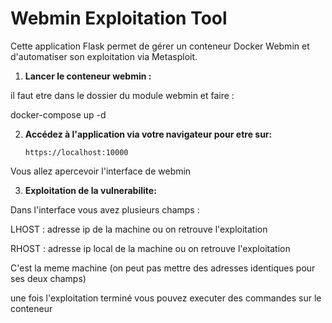 # Webmin Exploitation Tool

Cette application Flask permet de gérer un conteneur Docker Webmin et d'automatiser son exploitation via Metasploit.

1. **Lancer le conteneur webmin :**

il faut etre dans le dossier du module webmin et faire :

docker-compose up -d

2. **Accédez à l'application via votre navigateur pour etre sur:**

   ```
   https://localhost:10000
   ```
Vous allez apercevoir l'interface de webmin

3. **Exploitation de la vulnerabilite:**

Dans l'interface vous avez plusieurs champs :

LHOST : adresse ip de la machine ou on retrouve l'exploitation

RHOST : adresse ip local de la machine ou on retrouve l'exploitation

C'est la meme machine (on peut pas mettre des adresses identiques pour ses deux champs)

une fois l'exploitation terminé vous pouvez executer des commandes sur le conteneur
   


